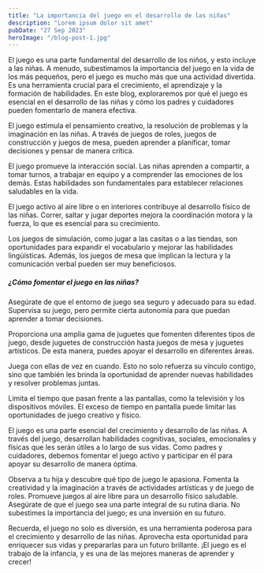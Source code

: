 ```yaml
---
title: "La importancia del juego en el desarrollo de las niñas"
description: "Lorem ipsum dolor sit amet"
pubDate: "27 Sep 2023"
heroImage: "/blog-post-1.jpg"
---
```


El juego es una parte fundamental del desarrollo de los niños, y esto incluye a las niñas. A menudo, subestimamos la importancia del juego en la vida de los más pequeños, pero el juego es mucho más que una actividad divertida. Es una herramienta crucial para el crecimiento, el aprendizaje y la formación de habilidades. En este blog, exploraremos por qué el juego es esencial en el desarrollo de las niñas y cómo los padres y cuidadores pueden fomentarlo de manera efectiva.

El juego estimula el pensamiento creativo, la resolución de problemas y la imaginación en las niñas. A través de juegos de roles, juegos de construcción y juegos de mesa, pueden aprender a planificar, tomar decisiones y pensar de manera crítica.

El juego promueve la interacción social. Las niñas aprenden a compartir, a tomar turnos, a trabajar en equipo y a comprender las emociones de los demás. Estas habilidades son fundamentales para establecer relaciones saludables en la vida.

El juego activo al aire libre o en interiores contribuye al desarrollo físico de las niñas. Correr, saltar y jugar deportes mejora la coordinación motora y la fuerza, lo que es esencial para su crecimiento.

Los juegos de simulación, como jugar a las casitas o a las tiendas, son oportunidades para expandir el vocabulario y mejorar las habilidades lingüísticas. Además, los juegos de mesa que implican la lectura y la comunicación verbal pueden ser muy beneficiosos.

##### **¿Cómo fomentar el juego en las niñas?**

Asegúrate de que el entorno de juego sea seguro y adecuado para su edad. Supervisa su juego, pero permite cierta autonomía para que puedan aprender a tomar decisiones.

Proporciona una amplia gama de juguetes que fomenten diferentes tipos de juego, desde juguetes de construcción hasta juegos de mesa y juguetes artísticos. De esta manera, puedes apoyar el desarrollo en diferentes áreas.

Juega con ellas de vez en cuando. Esto no solo refuerza su vínculo contigo, sino que también les brinda la oportunidad de aprender nuevas habilidades y resolver problemas juntas.

Limita el tiempo que pasan frente a las pantallas, como la televisión y los dispositivos móviles. El exceso de tiempo en pantalla puede limitar las oportunidades de juego creativo y físico.

El juego es una parte esencial del crecimiento y desarrollo de las niñas. A través del juego, desarrollan habilidades cognitivas, sociales, emocionales y físicas que les serán útiles a lo largo de sus vidas. Como padres y cuidadores, debemos fomentar el juego activo y participar en él para apoyar su desarrollo de manera óptima.

Observa a tu hija y descubre qué tipo de juego le apasiona. Fomenta la creatividad y la imaginación a través de actividades artísticas y de juego de roles. Promueve juegos al aire libre para un desarrollo físico saludable. Asegúrate de que el juego sea una parte integral de su rutina diaria. No subestimes la importancia del juego; es una inversión en su futuro.

Recuerda, el juego no solo es diversión, es una herramienta poderosa para el crecimiento y desarrollo de las niñas. Aprovecha esta oportunidad para enriquecer sus vidas y prepararlas para un futuro brillante. ¡El juego es el trabajo de la infancia, y es una de las mejores maneras de aprender y crecer!
